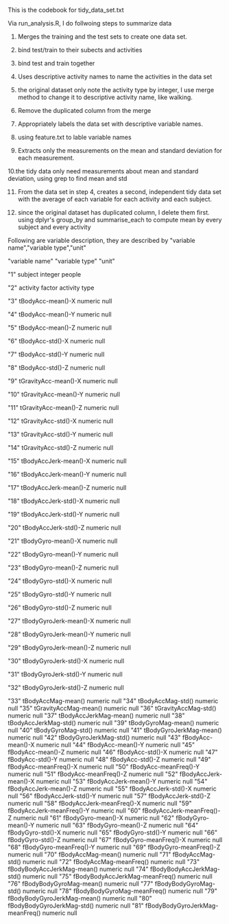 This is the codebook for tidy_data_set.txt

Via run_analysis.R, I do follwoing steps to summarize data

1. Merges the training and the test sets to create one data set.

2. bind test/train to their subects and activities

3. bind test and train together

4. Uses descriptive activity names to name the activities in the data set

5. the original dataset only note the activity type by integer, I use merge method to change it to descriptive activity name, like walking.
6. Remove the duplicated column from the merge

7. Appropriately labels the data set with descriptive variable names.

8. using feature.txt to lable variable names

9. Extracts only the measurements on the mean and standard deviation for each measurement.

10.the tidy data only need measurements about mean and standard deviation, using grep to find mean and std

11. From the data set in step 4, creates a second, independent tidy data set with the average of each variable for each activity and each subject.

12. since the original dataset has duplicated column, I delete them first.
using dplyr's group_by and summarise_each to compute mean by every subject and every activity



Following are variable description, they are described by "variable name","variable type","unit"


"variable name" "variable type" "unit"

"1" subject integer people

"2" activity factor activity type

"3" tBodyAcc-mean()-X numeric null

"4" tBodyAcc-mean()-Y numeric null

"5" tBodyAcc-mean()-Z numeric null

"6" tBodyAcc-std()-X numeric null

"7" tBodyAcc-std()-Y numeric null

"8" tBodyAcc-std()-Z numeric null

"9" tGravityAcc-mean()-X numeric null

"10" tGravityAcc-mean()-Y numeric null

"11" tGravityAcc-mean()-Z numeric null

"12" tGravityAcc-std()-X numeric null

"13" tGravityAcc-std()-Y numeric null

"14" tGravityAcc-std()-Z numeric null

"15" tBodyAccJerk-mean()-X numeric null

"16" tBodyAccJerk-mean()-Y numeric null

"17" tBodyAccJerk-mean()-Z numeric null

"18" tBodyAccJerk-std()-X numeric null

"19" tBodyAccJerk-std()-Y numeric null

"20" tBodyAccJerk-std()-Z numeric null

"21" tBodyGyro-mean()-X numeric null

"22" tBodyGyro-mean()-Y numeric null

"23" tBodyGyro-mean()-Z numeric null

"24" tBodyGyro-std()-X numeric null

"25" tBodyGyro-std()-Y numeric null

"26" tBodyGyro-std()-Z numeric null

"27" tBodyGyroJerk-mean()-X numeric null

"28" tBodyGyroJerk-mean()-Y numeric null

"29" tBodyGyroJerk-mean()-Z numeric null

"30" tBodyGyroJerk-std()-X numeric null

"31" tBodyGyroJerk-std()-Y numeric null

"32" tBodyGyroJerk-std()-Z numeric null

"33" tBodyAccMag-mean() numeric null
"34" tBodyAccMag-std() numeric null
"35" tGravityAccMag-mean() numeric null
"36" tGravityAccMag-std() numeric null
"37" tBodyAccJerkMag-mean() numeric null
"38" tBodyAccJerkMag-std() numeric null
"39" tBodyGyroMag-mean() numeric null
"40" tBodyGyroMag-std() numeric null
"41" tBodyGyroJerkMag-mean() numeric null
"42" tBodyGyroJerkMag-std() numeric null
"43" fBodyAcc-mean()-X numeric null
"44" fBodyAcc-mean()-Y numeric null
"45" fBodyAcc-mean()-Z numeric null
"46" fBodyAcc-std()-X numeric null
"47" fBodyAcc-std()-Y numeric null
"48" fBodyAcc-std()-Z numeric null
"49" fBodyAcc-meanFreq()-X numeric null
"50" fBodyAcc-meanFreq()-Y numeric null
"51" fBodyAcc-meanFreq()-Z numeric null
"52" fBodyAccJerk-mean()-X numeric null
"53" fBodyAccJerk-mean()-Y numeric null
"54" fBodyAccJerk-mean()-Z numeric null
"55" fBodyAccJerk-std()-X numeric null
"56" fBodyAccJerk-std()-Y numeric null
"57" fBodyAccJerk-std()-Z numeric null
"58" fBodyAccJerk-meanFreq()-X numeric null
"59" fBodyAccJerk-meanFreq()-Y numeric null
"60" fBodyAccJerk-meanFreq()-Z numeric null
"61" fBodyGyro-mean()-X numeric null
"62" fBodyGyro-mean()-Y numeric null
"63" fBodyGyro-mean()-Z numeric null
"64" fBodyGyro-std()-X numeric null
"65" fBodyGyro-std()-Y numeric null
"66" fBodyGyro-std()-Z numeric null
"67" fBodyGyro-meanFreq()-X numeric null
"68" fBodyGyro-meanFreq()-Y numeric null
"69" fBodyGyro-meanFreq()-Z numeric null
"70" fBodyAccMag-mean() numeric null
"71" fBodyAccMag-std() numeric null
"72" fBodyAccMag-meanFreq() numeric null
"73" fBodyBodyAccJerkMag-mean() numeric null
"74" fBodyBodyAccJerkMag-std() numeric null
"75" fBodyBodyAccJerkMag-meanFreq() numeric null
"76" fBodyBodyGyroMag-mean() numeric null
"77" fBodyBodyGyroMag-std() numeric null
"78" fBodyBodyGyroMag-meanFreq() numeric null
"79" fBodyBodyGyroJerkMag-mean() numeric null
"80" fBodyBodyGyroJerkMag-std() numeric null
"81" fBodyBodyGyroJerkMag-meanFreq() numeric null
